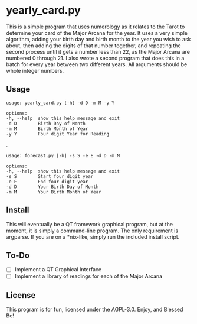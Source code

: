 # yearly_card.py

This is a simple program that uses numerology as it relates to the Tarot to 
determine your card of the Major Arcana for the year. It uses a very simple
algorithm, adding your birth day and birth month to the year you wish to ask 
about, then adding the digits of that number together, and repeating the second
process until it gets a number less than 22, as the Major Arcana are numbered
0 through 21. I also wrote a second program that does this in a batch for every
year between two different years. All arguments should be whole integer numbers.

## Usage

    usage: yearly_card.py [-h] -d D -m M -y Y

    options:
    -h, --help  show this help message and exit
    -d D        Birth Day of Month
    -m M        Birth Month of Year
    -y Y        Four digit Year for Reading

.

    usage: forecast.py [-h] -s S -e E -d D -m M

    options:
    -h, --help  show this help message and exit
    -s S        Start four digit year
    -e E        End four digit year
    -d D        Your Birth Day of Month
    -m M        Your Birth Month of Year

## Install

This will eventually be a QT framework graphical program, but at the moment,
it is simply a command-line program. The only requirement is argparse. If you
are on a *nix-like, simply run the included install script.

## To-Do

* [ ] Implement a QT Graphical Interface
* [ ] Implement a library of readings for each of the Major Arcana

## License

This program is for fun, licensed under the AGPL-3.0. Enjoy, and Blessed Be!